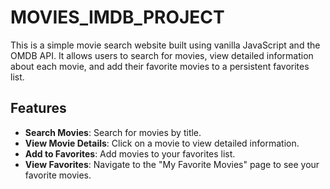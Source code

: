 # MOVIES_IMDB_PROJECT


This is a simple movie search website built using vanilla JavaScript and the OMDB API. It allows users to search for movies, view detailed information about each movie, and add their favorite movies to a persistent favorites list.

## Features

- **Search Movies**: Search for movies by title.
- **View Movie Details**: Click on a movie to view detailed information.
- **Add to Favorites**: Add movies to your favorites list.
- **View Favorites**: Navigate to the "My Favorite Movies" page to see your favorite movies.

